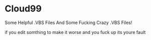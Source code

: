 # Cloud99
Some Helpful .VBS Files And Some Fucking Crazy .VBS Files!



if you edit somthing to make it worse and you fuck up its youre fault
